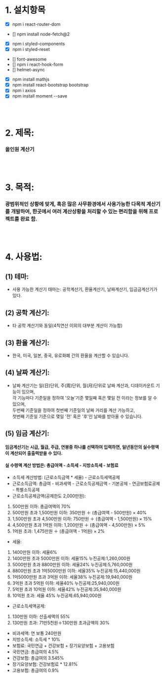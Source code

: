 # 1. 설치항목

- [x] npm i react-router-dom
- [] npm install node-fetch@2
- [x] npm i styled-components
- [x] npm i styled-reset
- [] font-awesome
- [] npm i react-hook-form
- [] helmet-async
- [x] npm install mathjs
- [x] npm install react-bootstrap bootstrap
- [x] npm i axios
- [x] npm install moment --save

<br /><br />

# 2. 제목: 
### 올인원 계산기
<br /><br />

# 3. 목적:
### 광범위적인 상황에 맞게, 혹은 많은 사무환경에서 사용가능한 다목적 계산기를 개발하여, 한곳에서 여러 계산상황을 처리할 수 있는 편리함을 위해 프로젝트를 완료 함.
<br /><br />

# 4. 사용법:
## (1) 테마: 
- 사용 가능한 계산기 태마는: 공학계산기, 환율계산기, 날짜계산기, 임금금계산기가 있다.
## (2) 공학 계산기: 
- 타 공학 계산기와 동일(4칙연산 이외의 대부분 계산이 가능함)
## (3) 환율 계산기:
- 한국, 미국, 일본, 중국, 유로화폐 간의 환율을 계산할 수 있습니다.
## (4) 날짜 계산기: 
- 날짜 계산기는 일(日)단위, 주(周)단위, 월(月)단위로 날짜 계산과, 디데이카운트 기능이 있으며, <br />
각 기능마다 기준일을 정하여 '오늘'기준 몇일째 혹은 몇일 전 이라는 정보를 알 수 있으며,<br />
두번째 기준일을 정하여 첫번째 기준일의 날짜 거리를 계산 가능하고, <br />
첫번째 기준일 기준으로 몇일 '전' 혹은 '후'인 날짜를 받아올 수 있습니다.
## (5) 임금 계산기:
#### 임금계산기는 시급, 월급, 주급, 연봉중 하나를 선택하여 입력하면, 일년동안의 실수령액이 계산되어 출출력받을 수 있다.
#### 실 수령액 계산 방법은: 총급여액 - 소득세 - 지방소득세 - 보험료
- 소득세 계산방법: (근로소득금액 * 세율) - 근로소득세액공제
- 근로소득금액: 총급여 - 비과세액 - 근로소득공제금액 - 기본공제 - 연금보험료공제 - 특별소득공제
- 근로소득공제금액(공제한도 2,000만원): <br />
1) 500만원 이하: 총급여액의 70%
2) 500만원 초과 1,500만원 이하: 350만원 ＋ (총급여액 - 500만원) × 40%
3) 1,500만원 초과 4,500만원 이하: 750만원 ＋ (총급여액 - 1,500만원) × 15%
4) 4,500만원 초과 1억원 이하: 1,200만원 ＋ (총급여액 - 4,500만원) × 5%
5) 1억원 초과: 1,475만원 ＋ (총급여액 - 1억원) × 2%
- 세율: <br />
1) 1400만원 이하: 세율6%
2) 1400만원 초과 5000만원 이하: 세율15% 누진공제:1,260,000원
3) 5000만원 초과 8800만원 이하: 세율24% 누진공제:5,760,000원
4) 8800만원 초과 1억5000만원 이하: 세율35% 누진공제:15,440,000원
5) 1억5000만원 초과 3억원 이하: 세율38% 누진공제:19,940,000원
6) 3억원 초과 5억원 이하: 세율40% 누진공제:25,940,000원
7) 5억원 초과 10억원 이하: 세율42% 누진공제:35,940,000원
8) 10억원 초과: 세율 45% 누진공제:65,940,000원
- 근로소득세액공제:<br />
1) 130만원 이하: 산출세액의 55%
2) 130만원 초과: 71만5천원＋130만원 초과금액의 30%
- 비과세액: 연 보통 240만원
- 지방소득세: 소득세 * 10%
- 보험료: 국민연금 + 건강보험 + 장기요양보험 + 고용보험
- 국민연금: 총급여의 4.5%
- 건강보험: 총급여의 3.545%
- 장기요양보험: 건강보험료 * 12.81%
- 고용보험: 총급여의 0.9%
<br /><br />